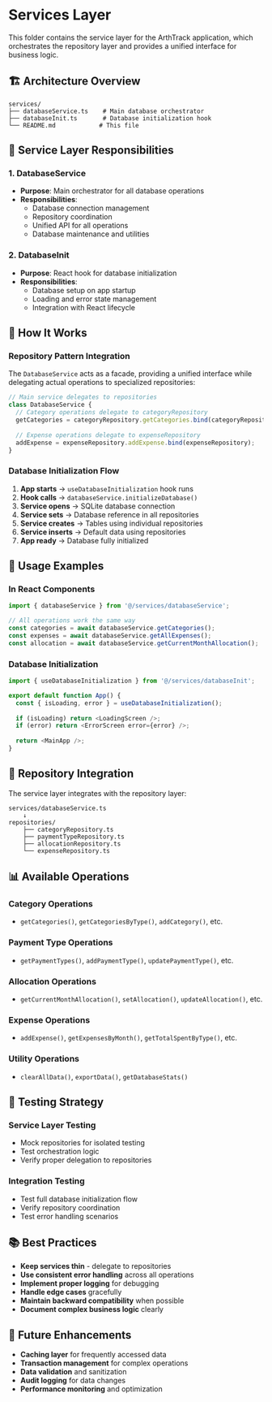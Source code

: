 # Services Layer

This folder contains the service layer for the ArthTrack application, which orchestrates the repository layer and provides a unified interface for business logic.

## 🏗️ Architecture Overview

```
services/
├── databaseService.ts    # Main database orchestrator
├── databaseInit.ts       # Database initialization hook
└── README.md            # This file
```

## 🎯 Service Layer Responsibilities

### **1. DatabaseService**
- **Purpose**: Main orchestrator for all database operations
- **Responsibilities**:
  - Database connection management
  - Repository coordination
  - Unified API for all operations
  - Database maintenance and utilities

### **2. DatabaseInit**
- **Purpose**: React hook for database initialization
- **Responsibilities**:
  - Database setup on app startup
  - Loading and error state management
  - Integration with React lifecycle

## 🔧 How It Works

### **Repository Pattern Integration**
The `DatabaseService` acts as a facade, providing a unified interface while delegating actual operations to specialized repositories:

```typescript
// Main service delegates to repositories
class DatabaseService {
  // Category operations delegate to categoryRepository
  getCategories = categoryRepository.getCategories.bind(categoryRepository);
  
  // Expense operations delegate to expenseRepository
  addExpense = expenseRepository.addExpense.bind(expenseRepository);
}
```

### **Database Initialization Flow**
1. **App starts** → `useDatabaseInitialization` hook runs
2. **Hook calls** → `databaseService.initializeDatabase()`
3. **Service opens** → SQLite database connection
4. **Service sets** → Database reference in all repositories
5. **Service creates** → Tables using individual repositories
6. **Service inserts** → Default data using repositories
7. **App ready** → Database fully initialized

## 🚀 Usage Examples

### **In React Components**
```typescript
import { databaseService } from '@/services/databaseService';

// All operations work the same way
const categories = await databaseService.getCategories();
const expenses = await databaseService.getAllExpenses();
const allocation = await databaseService.getCurrentMonthAllocation();
```

### **Database Initialization**
```typescript
import { useDatabaseInitialization } from '@/services/databaseInit';

export default function App() {
  const { isLoading, error } = useDatabaseInitialization();
  
  if (isLoading) return <LoadingScreen />;
  if (error) return <ErrorScreen error={error} />;
  
  return <MainApp />;
}
```

## 🔄 Repository Integration

The service layer integrates with the repository layer:

```
services/databaseService.ts
    ↓
repositories/
    ├── categoryRepository.ts
    ├── paymentTypeRepository.ts
    ├── allocationRepository.ts
    └── expenseRepository.ts
```

## 📊 Available Operations

### **Category Operations**
- `getCategories()`, `getCategoriesByType()`, `addCategory()`, etc.

### **Payment Type Operations**
- `getPaymentTypes()`, `addPaymentType()`, `updatePaymentType()`, etc.

### **Allocation Operations**
- `getCurrentMonthAllocation()`, `setAllocation()`, `updateAllocation()`, etc.

### **Expense Operations**
- `addExpense()`, `getExpensesByMonth()`, `getTotalSpentByType()`, etc.

### **Utility Operations**
- `clearAllData()`, `exportData()`, `getDatabaseStats()`

## 🧪 Testing Strategy

### **Service Layer Testing**
- Mock repositories for isolated testing
- Test orchestration logic
- Verify proper delegation to repositories

### **Integration Testing**
- Test full database initialization flow
- Verify repository coordination
- Test error handling scenarios

## 📚 Best Practices

- **Keep services thin** - delegate to repositories
- **Use consistent error handling** across all operations
- **Implement proper logging** for debugging
- **Handle edge cases** gracefully
- **Maintain backward compatibility** when possible
- **Document complex business logic** clearly

## 🔮 Future Enhancements

- **Caching layer** for frequently accessed data
- **Transaction management** for complex operations
- **Data validation** and sanitization
- **Audit logging** for data changes
- **Performance monitoring** and optimization
